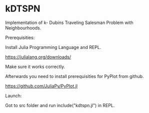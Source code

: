 # kDTSPN
Implementation of k- Dubins Traveling Salesman Problem with Neighbourhoods.

Prerequisities:

Install Julia Programming Language and REPL.

https://julialang.org/downloads/

Make sure it works correctly.

Afterwards you need to install prerequisities for PyPlot from github.

https://github.com/JuliaPy/PyPlot.jl

Launch:

Got to src folder and run include("kdtspn.jl") in REPL.
